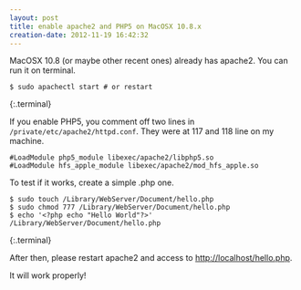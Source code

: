 ```yaml
---
layout: post
title: enable apache2 and PHP5 on MacOSX 10.8.x
creation-date: 2012-11-19 16:42:32
---
```

MacOSX 10.8 (or maybe other recent ones) already has apache2.
You can run it on terminal.

    $ sudo apachectl start # or restart
{:.terminal}

If you enable PHP5, you comment off two lines in `/private/etc/apache2/httpd.conf`.
They were at 117 and 118 line on my machine.

    #LoadModule php5_module libexec/apache2/libphp5.so
    #LoadModule hfs_apple_module libexec/apache2/mod_hfs_apple.so

To test if it works, create a simple .php one.

    $ sudo touch /Library/WebServer/Document/hello.php
    $ sudo chmod 777 /Library/WebServer/Document/hello.php
    $ echo '<?php echo "Hello World"?>' /Library/WebServer/Document/hello.php
{:.terminal}

After then, please restart apache2 and access to <http://localhost/hello.php>.

It will work properly!
